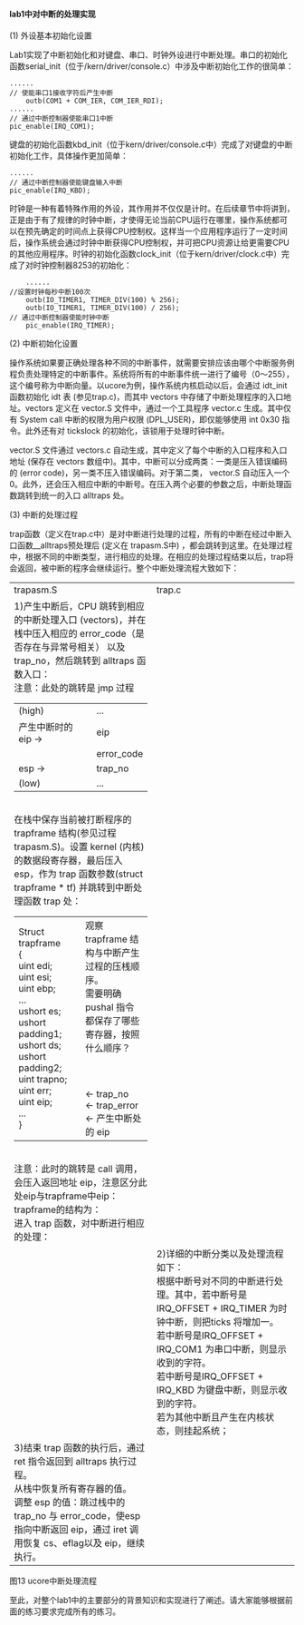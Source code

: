 #### lab1中对中断的处理实现

(1)	外设基本初始化设置

Lab1实现了中断初始化和对键盘、串口、时钟外设进行中断处理。串口的初始化函数serial_init（位于/kern/driver/console.c）中涉及中断初始化工作的很简单：

```
......
// 使能串口1接收字符后产生中断
	outb(COM1 + COM_IER, COM_IER_RDI);
......
// 通过中断控制器使能串口1中断
pic_enable(IRQ_COM1);
```
键盘的初始化函数kbd_init（位于kern/driver/console.c中）完成了对键盘的中断初始化工作，具体操作更加简单：

```
......
// 通过中断控制器使能键盘输入中断
pic_enable(IRQ_KBD);
```
时钟是一种有着特殊作用的外设，其作用并不仅仅是计时。在后续章节中将讲到，正是由于有了规律的时钟中断，才使得无论当前CPU运行在哪里，操作系统都可以在预先确定的时间点上获得CPU控制权。这样当一个应用程序运行了一定时间后，操作系统会通过时钟中断获得CPU控制权，并可把CPU资源让给更需要CPU的其他应用程序。时钟的初始化函数clock_init（位于kern/driver/clock.c中）完成了对时钟控制器8253的初始化：

```
	......
//设置时钟每秒中断100次
	outb(IO_TIMER1, TIMER_DIV(100) % 256);
	outb(IO_TIMER1, TIMER_DIV(100) / 256);
// 通过中断控制器使能时钟中断
	pic_enable(IRQ_TIMER);
```
(2)	中断初始化设置

操作系统如果要正确处理各种不同的中断事件，就需要安排应该由哪个中断服务例程负责处理特定的中断事件。系统将所有的中断事件统一进行了编号（0～255），这个编号称为中断向量。以ucore为例，操作系统内核启动以后，会通过 idt_init 函数初始化 idt 表 (参见trap.c)，而其中 vectors 中存储了中断处理程序的入口地址。vectors 定义在 vector.S 文件中，通过一个工具程序 vector.c 生成。其中仅有 System call 中断的权限为用户权限 (DPL_USER)，即仅能够使用 int 0x30 指令。此外还有对 tickslock 的初始化，该锁用于处理时钟中断。

vector.S 文件通过 vectors.c 自动生成，其中定义了每个中断的入口程序和入口地址 (保存在 vectors 数组中)。其中，中断可以分成两类：一类是压入错误编码的 (error code)，另一类不压入错误编码。对于第二类， vector.S 自动压入一个 0。此外，还会压入相应中断的中断号。在压入两个必要的参数之后，中断处理函数跳转到统一的入口 alltraps 处。

(3)	中断的处理过程

trap函数（定义在trap.c中）是对中断进行处理的过程，所有的中断在经过中断入口函数__alltraps预处理后 (定义在 trapasm.S中) ，都会跳转到这里。在处理过程中，根据不同的中断类型，进行相应的处理。在相应的处理过程结束以后，trap将会返回，被中断的程序会继续运行。整个中断处理流程大致如下：

<table>
<tr><td>trapasm.S</td><td>trap.c</td></tr>
<tr>
<td width="50%">
1)产生中断后，CPU 跳转到相应的中断处理入口 (vectors)，并在桟中压入相应的 error_code（是否存在与异常号相关） 以及 trap_no，然后跳转到 alltraps 函数入口：
<br>
注意：此处的跳转是 jmp 过程
<table>
<tr><td>(high)</td><td>...</td></tr>
<tr><td>产生中断时的 eip →</td><td>eip</td></tr>
<tr><td> </td><td>error_code</td></tr>
<tr><td>esp →</td><td>trap_no</td></tr>
<tr><td>(low)</td><td>...</td></tr>
</table>
<br>
在栈中保存当前被打断程序的 trapframe 结构(参见过程trapasm.S)。设置 kernel (内核) 的数据段寄存器，最后压入 esp，作为 trap 函数参数(struct trapframe * tf) 并跳转到中断处理函数 trap 处：
<table>
<tr>
<td width="50%">
Struct trapframe<br>
{<br>
uint edi;<br>
uint esi;<br>
uint ebp;<br>
…<br>
ushort es;<br>
ushort padding1;<br>
ushort ds;<br>
ushort padding2;<br>
uint trapno;<br>
uint err;<br>
uint eip;<br>
...<br>
}
</td>
<td width="50%">
观察 trapframe 结构与中断产生过程的压桟顺序。<br>
需要明确 pushal 指令都保存了哪些寄存器，按照什么顺序？<br>
<br>
<br>
<br>
← trap_no<br>
← trap_error<br>
← 产生中断处的 eip<br>
</td></tr>
</table>
<br>
注意：此时的跳转是 call 调用，会压入返回地址 eip，注意区分此处eip与trapframe中eip：
<br>
trapframe的结构为：
<br>
进入 trap 函数，对中断进行相应的处理：
</td>
<td></td>
</tr>
<td></td>
<td>
2)详细的中断分类以及处理流程如下：
<br>
根据中断号对不同的中断进行处理。其中，若中断号是IRQ_OFFSET + IRQ_TIMER 为时钟中断，则把ticks 将增加一。
<br>
若中断号是IRQ_OFFSET + IRQ_COM1 为串口中断，则显示收到的字符。
<br>
若中断号是IRQ_OFFSET + IRQ_KBD 为键盘中断，则显示收到的字符。
<br>
若为其他中断且产生在内核状态，则挂起系统；
</td>
<tr>
<td>
3)结束 trap 函数的执行后，通过 ret 指令返回到 alltraps 执行过程。
<br>
从栈中恢复所有寄存器的值。
<br>
调整 esp 的值：跳过栈中的 trap_no 与 error_code，使esp指向中断返回 eip，通过 iret 调用恢复 cs、eflag以及 eip，继续执行。
</td>
<td></td>
</tr>
<tr>
</tr>
</table>

图13 ucore中断处理流程

至此，对整个lab1中的主要部分的背景知识和实现进行了阐述。请大家能够根据前面的练习要求完成所有的练习。
